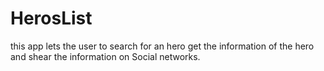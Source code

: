# HerosList

this app lets the user to search for an hero get the information of the hero and shear the information on Social networks.
